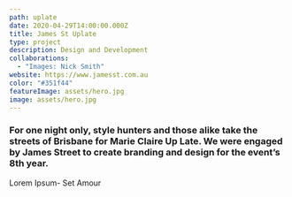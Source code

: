```yaml
---
path: uplate
date: 2020-04-29T14:00:00.000Z
title: James St Uplate
type: project
description: Design and Development
collaborations:
  - "Images: Nick Smith"
website: https://www.jamesst.com.au
color: "#351f44"
featureImage: assets/hero.jpg
image: assets/hero.jpg
---
```

### For one night only, style hunters and those alike take the streets of Brisbane for Marie Claire Up Late. We were engaged by James Street to create branding and design for the event’s 8th year.

Lorem Ipsum- Set Amour